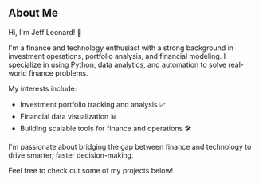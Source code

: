 ## About Me

Hi, I'm Jeff Leonard! 👋

I'm a finance and technology enthusiast with a strong background in investment operations, portfolio analysis, and financial modeling. I specialize in using Python, data analytics, and automation to solve real-world finance problems.

My interests include:
- Investment portfolio tracking and analysis 📈
- Financial data visualization 📊
- Building scalable tools for finance and operations 🛠️

I'm passionate about bridging the gap between finance and technology to drive smarter, faster decision-making.

Feel free to check out some of my projects below!
